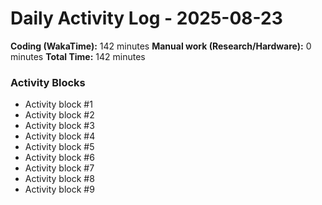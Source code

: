 # Daily Activity Log - 2025-08-23

**Coding (WakaTime):** 142 minutes
**Manual work (Research/Hardware):** 0 minutes
**Total Time:** 142 minutes

### Activity Blocks
- Activity block #1
- Activity block #2
- Activity block #3
- Activity block #4
- Activity block #5
- Activity block #6
- Activity block #7
- Activity block #8
- Activity block #9
